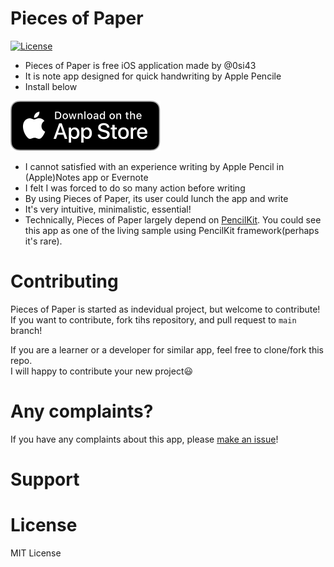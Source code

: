 # Pieces of Paper

[![License](https://img.shields.io/github/license/0si43/PiecesOfPaper)](https://github.com/0si43/PiecesOfPaper/blob/master/LICENSE.md)

- Pieces of Paper is free iOS application made by @0si43
- It is note app designed for quick handwriting by Apple Pencile
- Install below 

[![Download_on_the_App_Store_Badge](./docs/Download_on_the_App_Store_Badge.svg)](https://apps.apple.com/jp/app/like-a-paper/id1511690088#?platform=ipad)

- I cannot satisfied with an experience writing by Apple Pencil in (Apple)Notes app or Evernote
- I felt I was forced to do so many action before writing
- By using Pieces of Paper, its user could lunch the app and write
- It's very intuitive, minimalistic, essential!
- Technically, Pieces of Paper largely depend on [PencilKit](https://developer.apple.com/documentation/pencilkit). You could see this app as one of the living sample using PencilKit framework(perhaps it's rare). 

# Contributing

Pieces of Paper is started as indevidual project, but welcome to contribute!  
If you want to contribute, fork tihs repository, and pull request to `main` branch!

If you are a learner or a developer for similar app, feel free to clone/fork this repo.  
I will happy to contribute your new project😃

# Any complaints?

If you have any complaints about this app, please [make an issue](https://github.com/0si43/PiecesOfPaper/issues/new)!  

# Support

<script type="text/javascript" src="https://cdnjs.buymeacoffee.com/1.0.0/button.prod.min.js" data-name="bmc-button" data-slug="st43" data-color="#FFDD00" data-emoji="🍺"  data-font="Cookie" data-text="Buy me a beer" data-outline-color="#000000" data-font-color="#000000" data-coffee-color="#ffffff" ></script>

# License

MIT License  
